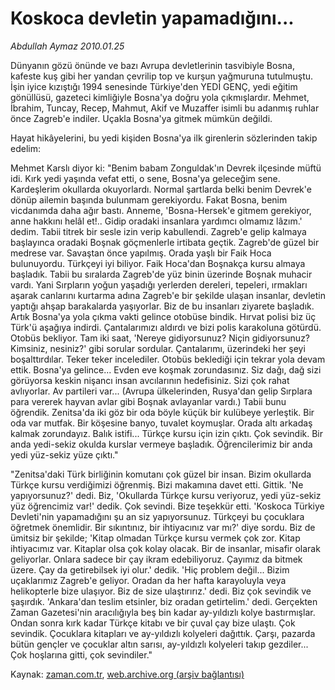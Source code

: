 # Koskoca devletin yapamadığını...

*Abdullah Aymaz 2010.01.25*

<tr><td class="metin" colspan="2" style="padding-top: 20px; padding-left: 5px; ">Dünyanın gözü önünde ve bazı Avrupa devletlerinin tasvibiyle Bosna, kafeste kuş gibi her yandan çevrilip top ve kurşun yağmuruna tutulmuştu. İşin iyice kızıştığı 1994 senesinde Türkiye'den YEDİ GENÇ, yedi eğitim gönüllüsü, gazeteci kimliğiyle Bosna'ya doğru yola çıkmışlardır. Mehmet, İbrahim, Tuncay, Recep, Mahmut, Akif ve Muzaffer isimli bu adanmış ruhlar önce Zagreb'e indiler. Uçakla Bosna'ya gitmek mümkün değildi.</td></tr><tr><td class="metin" colspan="2" style="padding-top: 20px; padding-left: 5px; "><p>Hayat hikâyelerini, bu yedi kişiden Bosna'ya ilk girenlerin sözlerinden takip edelim:
<p> Mehmet Karslı diyor ki: "Benim babam Zonguldak'ın Devrek ilçesinde müftü idi. Kırk yedi yaşında vefat etti, o sene, Bosna'ya geleceğim sene. Kardeşlerim okullarda okuyorlardı. Normal şartlarda belki benim Devrek'e dönüp ailemin başında bulunmam gerekiyordu. Fakat Bosna, benim vicdanımda daha ağır bastı. Anneme, 'Bosna-Hersek'e gitmem gerekiyor, anne hakkını helâl et!.. Gidip oradaki insanlara yardımcı olmamız lâzım.' dedim. Tabii titrek bir sesle izin verip kabullendi. Zagreb'e gelip kalmaya başlayınca oradaki Boşnak göçmenlerle irtibata geçtik. Zagreb'de güzel bir medrese var. Savaştan önce yapılmış. Orada yaşlı bir Faik Hoca bulunuyordu. Türkçeyi iyi biliyor. Faik Hoca'dan Boşnakça kursu almaya başladık. Tabii bu sıralarda Zagreb'de yüz binin üzerinde Boşnak muhacir vardı. Yani Sırpların yoğun yaşadığı yerlerden dereleri, tepeleri, ırmakları aşarak canlarını kurtarma adına Zagreb'e bir şekilde ulaşan insanlar, devletin yaptığı ahşap barakalarda yaşıyorlar. Biz de bu insanları ziyarete başladık. Artık Bosna'ya yola çıkma vakti gelince otobüse bindik. Hırvat polisi biz üç Türk'ü aşağıya indirdi. Çantalarımızı aldırdı ve bizi polis karakoluna götürdü. Otobüs bekliyor. Tam iki saat, 'Nereye gidiyorsunuz? Niçin gidiyorsunuz? Kimsiniz, nesiniz?' gibi sorular sordular. Çantalarımı, üzerindeki her şeyi boşalttırdılar. Teker teker incelediler. Otobüs beklediği için tekrar yola devam ettik. Bosna'ya gelince... Evden eve koşmak zorundasınız. Siz dağı, dağ sizi görüyorsa keskin nişancı insan avcılarının hedefisiniz. Sizi çok rahat avlıyorlar. Av partileri var... (Avrupa ülkelerinden, Rusya'dan gelip Sırplara para vererek hayvan avlar gibi Boşnak avlayanlar vardı.) Tabii bunu öğrendik. Zenitsa'da iki göz bir oda böyle küçük bir kulübeye yerleştik. Bir oda var mutfak. Bir köşesine banyo, tuvalet koymuşlar. Orada altı arkadaş kalmak zorundayız. Balık istifi... Türkçe kursu için izin çıktı. Çok sevindik. Bir anda yedi-sekiz okulda kurslar vermeye başladık. Öğrencilerimiz bir anda yedi yüz-sekiz yüze çıktı."
<p> "Zenitsa'daki Türk birliğinin komutanı çok güzel bir insan. Bizim okullarda Türkçe kursu verdiğimizi öğrenmiş. Bizi makamına davet etti. Gittik. 'Ne yapıyorsunuz?' dedi. Biz, 'Okullarda Türkçe kursu veriyoruz, yedi yüz-sekiz yüz öğrencimiz var!' dedik. Çok sevindi. Bize teşekkür etti. 'Koskoca Türkiye Devleti'nin yapamadığını şu an siz yapıyorsunuz. Türkçeyi bu çocuklara öğretmek önemlidir. Bir sıkıntınız, bir ihtiyacınız var mı?' diye sordu. Biz de ümitsiz bir şekilde; 'Kitap olmadan Türkçe kursu vermek çok zor. Kitap ihtiyacımız var. Kitaplar olsa çok kolay olacak. Bir de insanlar, misafir olarak geliyorlar. Onlara sadece bir çay ikram edebiliyoruz. Çayımız da bitmek üzere. Çay da getirebilsek iyi olur.' dedik. 'Hiç problem değil... Bizim uçaklarımız Zagreb'e geliyor. Oradan da her hafta karayoluyla veya helikopterle bize ulaşıyor. Biz de size ulaştırırız.' dedi. Biz çok sevindik ve şaşırdık. 'Ankara'dan teslim etsinler, biz oradan getirtelim.' dedi. Gerçekten Zaman Gazetesi'nin aracılığıyla beş bin kadar ay-yıldızlı kolye bastırmışlar. Ondan sonra kırk kadar Türkçe kitabı ve bir çuval çay bize ulaştı. Çok sevindik. Çocuklara kitapları ve ay-yıldızlı kolyeleri dağıttık. Çarşı, pazarda bütün gençler ve çocuklar altın sarısı, ay-yıldızlı kolyeleri takıp gezdiler... Çok hoşlarına gitti, çok sevindiler." <br/></p></p></p></td></tr>

Kaynak: [zaman.com.tr](http://zaman.com.tr/yazar.do?yazino=944175), [web.archive.org (arşiv bağlantısı)](http://web.archive.org/web/20100126131157/http://zaman.com.tr:80/yazar.do?yazino=944175)
